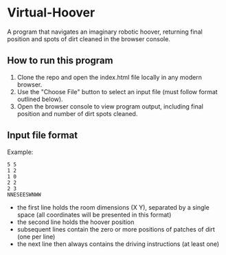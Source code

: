 # Virtual-Hoover
A program that navigates an imaginary robotic hoover, returning final position and spots of dirt cleaned in the browser console.

## How to run this program
1. Clone the repo and open the index.html file locally in any modern browser.
2. Use the "Choose File" button to select an input file (must follow format outlined below).
3. Open the browser console to view program output, including final position and number of dirt spots cleaned. 

## Input file format

Example:
```
5 5
1 2
1 0
2 2
2 3
NNESEESWNWW
```
- the first line holds the room dimensions (X Y), separated by a single space (all coordinates will be presented in this format)
- the second line holds the hoover position
- subsequent lines contain the zero or more positions of patches of dirt (one per line)
- the next line then always contains the driving instructions (at least one)
